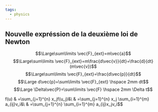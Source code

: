 ```yaml
---
tags:
  - physics
---
```


## Nouvelle expréssion de la deuxième loi de Newton
$$\Large\sum\limits \vec{F}_{ext}=m\vec{a}$$ $$\Large\sum\limits \vec{F}_{ext}=m\frac{d\vec{v}}{dt}=\frac{d}{dt}(m\vec{v})$$ $$\Large\sum\limits \vec{F}_{ext}=\frac{d\vec{p}}{dt}$$ $$\Large d\vec{p}=\sum\limits \vec{F}_{ext} \hspace 2mm dt$$ $$\Large \Delta\vec{P}=\sum\limits \vec{F} \hspace 2mm \Delta t$$

f(u) & =\sum_{j=1}^{n} x_jf(u_j)&\\
     & =\sum_{j=1}^{n} x_j \sum_{i=1}^{m} a_{ij}v_i&\\
     & =\sum_{j=1}^{n} \sum_{i=1}^{m} a_{ij}x_jv_i$$

